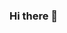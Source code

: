 ### Hi there 👋

<!--
**minhhaole/minhhaole** is a ✨ _special_ ✨ repository because its `README.md` (this file) appears on your GitHub profile.

# 🔭 Minh-Hao's Portfolio 

Welcome to my portfolio, where I document my projects in the data field :) 

 ** ## ⚡ Table of Contents
- [SQL](#sql)
- [PowerBI](#powerbi)

# SQL

| Project Link | Concepts | Project Description | 
|---|---|---|
| 💡 SQL Queries | Data analysis, data cleaning, data transformation | This repo contains all the SQL queries I have learned from the Udemy courses on Data analystics. It showcases my proficiency in SQL query writing and problem solving skills. I used MySQL Workbench. | 
| 💡 Data Cleaning - Nashville Housing| Data cleaning, Data analysis | This repo contains SQL queries I have used to clean the data related to Nashville housing in MS SQL. I followed Alex Freberg's video for this project [Portfolio Project | Data Cleaning in SQL] (https://www.youtube.com/watch?v=8rO7ztF4NtU&ab_channel=AlexTheAnalyst). |   

***

# PowerBI

| Project Link | Project Description | Dashboard Link |
|---|---|---|
| 📺 Netflix | I visualised key insights on a dashboard using PowerBI with Netflix data including top 10 countries consuming the platform, timeline of TV shows and movie released, the top genres and more. . | [Dashboard](Paste Link) |


***
